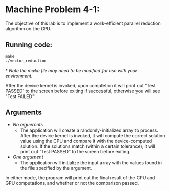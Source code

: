# Machine Problem 4-1:

The objective of this lab is to implement a work-efficient parallel reduction algorithm
on the GPU.

## Running code:
```
make
./vector_reduction
```
\* *Note the make file may need to be modified for use with your environment.*

After the device kernel is invoked, upon completion it will print
out “Test PASSED” to the screen before exiting if successful, otherwise you will see "Test FAILED".

## Arguments
- *No arguemnts*
   -  The application will create a randomly-initialized array
to process. After the device kernel is invoked, it will compute the correct
solution value using the CPU and compare it with the device-computed
solution. If the solutions match (within a certain tolerance), it will print
out “Test PASSED” to the screen before exiting.
- *One argument*
   - The application will initialize the input array with the
values found in the file specified by the argument.

In either mode, the program will print out the final result of the CPU and GPU
computations, and whether or not the comparison passed.

